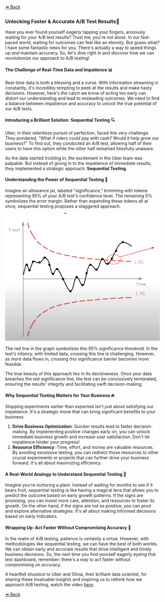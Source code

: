 [⏪ Back](./)
### Unlocking Faster & Accurate A/B Test Results🚖

Have you ever found yourself eagerly tapping your fingers, anxiously waiting for your A/B test results? Trust me, you're not alone. In our fast-paced world, waiting for outcomes can feel like an eternity. But guess what? I have some fantastic news for you. There's actually a way to speed things up *and* maintain accuracy. So, let's dive right in and discover how we can revolutionize our approach to A/B testing!

#### The Challenge of Real-Time Data and Impatience 📊

Real-time data is both a blessing and a curse. With information streaming in constantly, it's incredibly tempting to peek at the results and make hasty decisions. However, here's the catch we know of acting too early can distort our understanding and lead to misleading outcomes. We need to find a balance between impatience and accuracy to unlock the true potential of our A/B tests.

#### Introducing a Brilliant Solution: Sequential Testing 🔍

Uber, in their relentless pursuit of perfection, faced this very challenge. They pondered, "What if riders could pay with cash? Would it help grow our business?" To find out, they conducted an A/B test, allowing half of their users to have this option while the other half remained blissfully unaware.

As the data started trickling in, the excitement in the Uber team was palpable. But instead of giving in to the impatience of immediate results, they implemented a strategic approach: **Sequential Testing**.

#### Understanding the Power of Sequential Testing 🧪

Imagine an allowance jar, labeled "significance," brimming with tokens representing 95% of your A/B test's confidence level. The remaining 5% symbolizes the error margin. Rather than expending these tokens all at once, sequential testing proposes a staggered approach.

![Sequential Testing Graph](./Assets/sequential.png)

The red line in the graph symbolizes this 95% significance threshold. In the test's infancy, with limited data, crossing this line is challenging. However, as more data flows in, crossing this significance barrier becomes more feasible.

The true beauty of this approach lies in its decisiveness. Once your data breaches the red significance line, the test can be conclusively terminated, ensuring the results' integrity and facilitating swift decision-making.

#### Why Sequential Testing Matters for Your Business 🔥

Stopping experiments earlier than expected isn't just about satisfying our impatience. It's a strategic move that can bring significant benefits to your business:

1. **Drive Business Optimization**: Quicker results lead to faster decision-making. By implementing positive changes early on, you can unlock immediate business growth and increase user satisfaction. Don't let impatience hinder your progress!
2. **Resource Efficiency**: Time, effort, and money are valuable resources. By avoiding excessive testing, you can redirect those resources to other crucial experiments or projects that can further drive your business forward. It's all about maximizing efficiency.

#### A Real-World Analogy to Understand Sequential Testing 🌱

Imagine you're nurturing a plant. Instead of waiting for months to see if it bears fruit, sequential testing is like having a magical lens that allows you to predict the outcome based on early growth patterns. If the signs are promising, you can invest more care, attention, and resources to foster its growth. On the other hand, if the signs are not as positive, you can pivot and explore alternative strategies. It's all about making informed decisions based on early indicators.

#### Wrapping Up: Act Faster Without Compromising Accuracy 🎁

In the realm of A/B testing, patience is certainly a virtue. However, with methodologies like sequential testing, we can have the best of both worlds. We can obtain early and accurate results that drive intelligent and timely business decisions. So, the next time you find yourself eagerly eyeing that test dashboard, remember: there's a way to act faster without compromising on accuracy.

A heartfelt shoutout to Uber and Olivia, their brilliant data scientist, for sharing these invaluable insights and inspiring us to rethink how we approach A/B testing, watch the video [here](https://www.youtube.com/watch?v=4rWOx5fOJbg&ab_channel=UberEngineering).

[⏪ Back](./)
